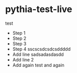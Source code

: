 # pythia-test-live
test
- Step 1
- Step 2
- Step 3
- Step 4 sscscsdcsdcsddddd
- Add line sadsadasdasdd
- Add line 2
- Add again
test and again
